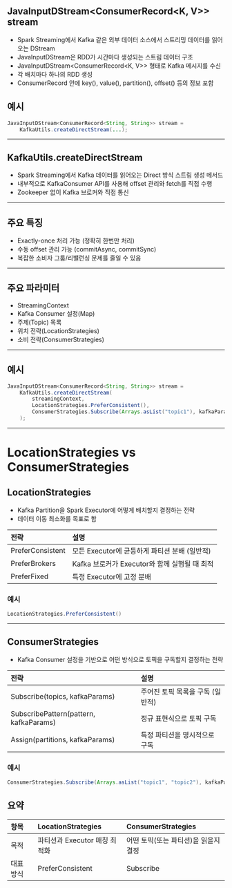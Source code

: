 
## JavaInputDStream<ConsumerRecord<K, V>> stream

- Spark Streaming에서 Kafka 같은 외부 데이터 소스에서 스트리밍 데이터를 읽어오는 DStream
- JavaInputDStream은 RDD가 시간마다 생성되는 스트림 데이터 구조
- JavaInputDStream<ConsumerRecord<K, V>> 형태로 Kafka 메시지를 수신
- 각 배치마다 하나의 RDD 생성
- ConsumerRecord 안에 key(), value(), partition(), offset() 등의 정보 포함

## 예시
```java
JavaInputDStream<ConsumerRecord<String, String>> stream = 
    KafkaUtils.createDirectStream(...);
```
---

## KafkaUtils.createDirectStream

- Spark Streaming에서 Kafka 데이터를 읽어오는 Direct 방식 스트림 생성 메서드
- 내부적으로 KafkaConsumer API를 사용해 offset 관리와 fetch를 직접 수행
- Zookeeper 없이 Kafka 브로커와 직접 통신

---

## 주요 특징

- Exactly-once 처리 가능 (정확히 한번만 처리)
- 수동 offset 관리 가능 (commitAsync, commitSync)
- 복잡한 소비자 그룹/리밸런싱 문제를 줄일 수 있음

---

## 주요 파라미터

- StreamingContext
- Kafka Consumer 설정(Map)
- 주제(Topic) 목록
- 위치 전략(LocationStrategies)
- 소비 전략(ConsumerStrategies)

---

## 예시
```java
JavaInputDStream<ConsumerRecord<String, String>> stream = 
    KafkaUtils.createDirectStream(
        streamingContext,
        LocationStrategies.PreferConsistent(),
        ConsumerStrategies.Subscribe(Arrays.asList("topic1"), kafkaParams)
    );
```


---

# LocationStrategies vs ConsumerStrategies

## LocationStrategies

- Kafka Partition을 Spark Executor에 어떻게 배치할지 결정하는 전략
- 데이터 이동 최소화를 목표로 함

| 전략 | 설명 |
|:-----|:-----|
| PreferConsistent | 모든 Executor에 균등하게 파티션 분배 (일반적) |
| PreferBrokers | Kafka 브로커가 Executor와 함께 실행될 때 최적 |
| PreferFixed | 특정 Executor에 고정 분배 |

### 예시
```java
LocationStrategies.PreferConsistent()
```

---

## ConsumerStrategies

- Kafka Consumer 설정을 기반으로 어떤 방식으로 토픽을 구독할지 결정하는 전략

| 전략 | 설명 |
|:-----|:-----|
| Subscribe(topics, kafkaParams) | 주어진 토픽 목록을 구독 (일반적) |
| SubscribePattern(pattern, kafkaParams) | 정규 표현식으로 토픽 구독 |
| Assign(partitions, kafkaParams) | 특정 파티션을 명시적으로 구독 |

### 예시
```java
ConsumerStrategies.Subscribe(Arrays.asList("topic1", "topic2"), kafkaParams)
```

## 요약

| 항목 | LocationStrategies | ConsumerStrategies |
|:-----|:-------------------|:-------------------|
| 목적 | 파티션과 Executor 매칭 최적화 | 어떤 토픽(또는 파티션)을 읽을지 결정 |
| 대표 방식 | PreferConsistent | Subscribe |
